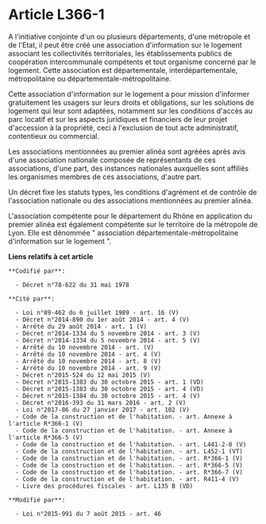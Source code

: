 # Article L366-1

A l'initiative conjointe d'un ou plusieurs départements, d'une métropole et de l'Etat, il peut être créé une association
d'information sur le logement associant les collectivités territoriales, les établissements publics de coopération
intercommunale compétents et tout organisme concerné par le logement. Cette association est départementale,
interdépartementale, métropolitaine ou départementale-métropolitaine. 

Cette association d'information sur le logement a pour mission d'informer gratuitement les usagers sur leurs droits et
obligations, sur les solutions de logement qui leur sont adaptées, notamment sur les conditions d'accès au parc locatif et
sur les aspects juridiques et financiers de leur projet d'accession à la propriété, ceci à l'exclusion de tout acte
administratif, contentieux ou commercial.

Les associations mentionnées au premier alinéa sont agréées après avis d'une association nationale composée de représentants
de ces associations, d'une part, des instances nationales auxquelles sont affiliés les organismes membres de ces
associations, d'autre part.

Un décret fixe les statuts types, les conditions d'agrément et de contrôle de l'association nationale ou des associations
mentionnées au premier alinéa.

L'association compétente pour le département du Rhône en application du premier alinéa est également compétente sur le
territoire de la métropole de Lyon. Elle est dénommée " association départementale-métropolitaine d'information sur le
logement ".

**Liens relatifs à cet article**

	**Codifié par**:

	  - Décret n°78-622 du 31 mai 1978

	**Cité par**:

	  - Loi n°89-462 du 6 juillet 1989 - art. 16 (V)
	  - Décret n°2014-890 du 1er août 2014 - art. 4 (V)
	  - Arrêté du 29 août 2014 - art. 1 (V)
	  - Décret n°2014-1334 du 5 novembre 2014 - art. 3 (V)
	  - Décret n°2014-1334 du 5 novembre 2014 - art. 5 (V)
	  - Arrêté du 10 novembre 2014 - art. (V)
	  - Arrêté du 10 novembre 2014 - art. 4 (V)
	  - Arrêté du 10 novembre 2014 - art. 8 (V)
	  - Arrêté du 10 novembre 2014 - art. 9 (V)
	  - Décret n°2015-524 du 12 mai 2015 (V)
	  - Décret n°2015-1383 du 30 octobre 2015 - art. 1 (VD)
	  - Décret n°2015-1383 du 30 octobre 2015 - art. 4 (VD)
	  - Décret n°2015-1384 du 30 octobre 2015 - art. 4 (V)
	  - Décret n°2016-393 du 31 mars 2016 - art. 2 (V)
	  - Loi n°2017-86 du 27 janvier 2017 - art. 102 (V)
	  - Code de la construction et de l'habitation. - art. Annexe à l'article R*366-1 (V)
	  - Code de la construction et de l'habitation. - art. Annexe à l'article R*366-5 (V)
	  - Code de la construction et de l'habitation. - art. L441-2-8 (V)
	  - Code de la construction et de l'habitation. - art. L452-1 (VT)
	  - Code de la construction et de l'habitation. - art. R*366-1 (V)
	  - Code de la construction et de l'habitation. - art. R*366-5 (V)
	  - Code de la construction et de l'habitation. - art. R*366-7 (V)
	  - Code de la construction et de l'habitation. - art. R411-4 (V)
	  - Livre des procédures fiscales - art. L135 B (VD)

	**Modifié par**:

	  - Loi n°2015-991 du 7 août 2015 - art. 46

